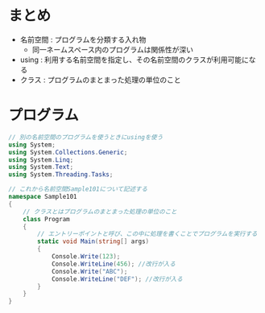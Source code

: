 # まとめ
* 名前空間 : プログラムを分類する入れ物
    * 同一ネームスペース内のプログラムは関係性が深い
* using : 利用する名前空間を指定し、その名前空間のクラスが利用可能になる
* クラス : プログラムのまとまった処理の単位のこと

# プログラム
```C#
// 別の名前空間のプログラムを使うときにusingを使う
using System;
using System.Collections.Generic;
using System.Linq;
using System.Text;
using System.Threading.Tasks;

// これから名前空間Sample101について記述する
namespace Sample101
{
    // クラスとはプログラムのまとまった処理の単位のこと
    class Program
    {
        // エントリーポイントと呼び、この中に処理を書くことでプログラムを実行する
        static void Main(string[] args)
        {
            Console.Write(123);
            Console.WriteLine(456); //改行が入る
            Console.Write("ABC");
            Console.WriteLine("DEF"); //改行が入る
        }
    }
}
```

